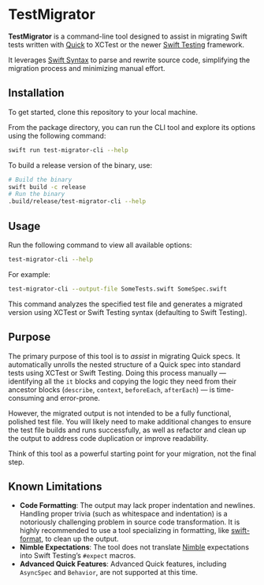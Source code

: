 # TestMigrator

**TestMigrator** is a command-line tool designed to assist in migrating Swift tests written with [Quick](https://github.com/Quick/Quick) to XCTest or the newer [Swift Testing](https://github.com/swiftlang/swift-testing) framework.

It leverages [Swift Syntax](https://github.com/swiftlang/swift-syntax) to parse and rewrite source code, simplifying the migration process and minimizing manual effort.

## Installation

To get started, clone this repository to your local machine. 

From the package directory, you can run the CLI tool and explore its options using the following command: 
```sh
swift run test-migrator-cli --help
```

To build a release version of the binary, use:
```sh
# Build the binary
swift build -c release
# Run the binary
.build/release/test-migrator-cli --help
``` 

## Usage

Run the following command to view all available options:
```sh
test-migrator-cli --help
```

For example:
```sh
test-migrator-cli --output-file SomeTests.swift SomeSpec.swift
```

This command analyzes the specified test file and generates a migrated version using XCTest or Swift Testing syntax (defaulting to Swift Testing).

## Purpose
The primary purpose of this tool is to _assist_ in migrating Quick specs. It automatically unrolls the nested structure of a Quick spec into standard tests using XCTest or Swift Testing. Doing this process manually — identifying all the `it` blocks and copying the logic they need from their ancestor blocks (`describe`, `context`, `beforeEach`, `afterEach`) — is time-consuming and error-prone.

However, the migrated output is not intended to be a fully functional, polished test file. You will likely need to make additional changes to ensure the test file builds and runs successfully, as well as refactor and clean up the output to address code duplication or improve readability. 

Think of this tool as a powerful starting point for your migration, not the final step.

## Known Limitations

* **Code Formatting**: The output may lack proper indentation and newlines. Handling proper trivia (such as whitespace and indentation) is a notoriously challenging problem in source code transformation. It is highly recommended to use a tool specializing in formatting, like [swift-format](https://github.com/swiftlang/swift-format), to clean up the output.
* **Nimble Expectations**: The tool does not translate [Nimble](https://github.com/Quick/Nimble) expectations into Swift Testing’s `#expect` macros.
* **Advanced Quick Features**: Advanced Quick features, including `AsyncSpec` and `Behavior`, are not supported at this time.
